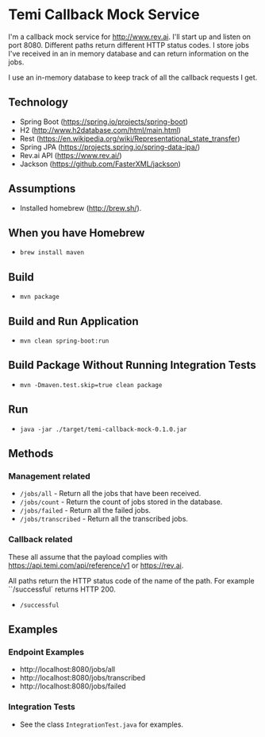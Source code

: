 # Temi Callback Mock Service

I'm a callback mock service for http://www.rev.ai. I'll start up and listen on port 8080. Different paths return different HTTP status codes. I store jobs I've received in an in memory database and can return information on the jobs.

I use an in-memory database to keep track of all the callback requests I get.

## Technology
- Spring Boot (https://spring.io/projects/spring-boot)
- H2 (http://www.h2database.com/html/main.html)
- Rest (https://en.wikipedia.org/wiki/Representational_state_transfer)
- Spring JPA (https://projects.spring.io/spring-data-jpa/)
- Rev.ai API (https://www.rev.ai/)
- Jackson (https://github.com/FasterXML/jackson)

## Assumptions
- Installed homebrew (http://brew.sh/).

## When you have Homebrew
- `brew install maven`

## Build
- `mvn package`

## Build and Run Application
- `mvn clean spring-boot:run`

## Build Package Without Running Integration Tests
- `mvn -Dmaven.test.skip=true clean package` 

## Run
- `java -jar ./target/temi-callback-mock-0.1.0.jar`

## Methods
### Management related
- `/jobs/all` - Return all the jobs that have been received.
- `/jobs/count` - Return the count of jobs stored in the database.
- `/jobs/failed` - Return all the failed jobs.
- `/jobs/transcribed` - Return all the transcribed jobs.
### Callback related
These all assume that the payload complies with https://api.temi.com/api/reference/v1 or https://rev.ai.

All paths return the HTTP status code of the name of the path. For example ``/successful` returns HTTP 200.
- `/successful`

## Examples
### Endpoint Examples
- http://localhost:8080/jobs/all
- http://localhost:8080/jobs/transcribed
- http://localhost:8080/jobs/failed
### Integration Tests
- See the class `IntegrationTest.java` for examples.